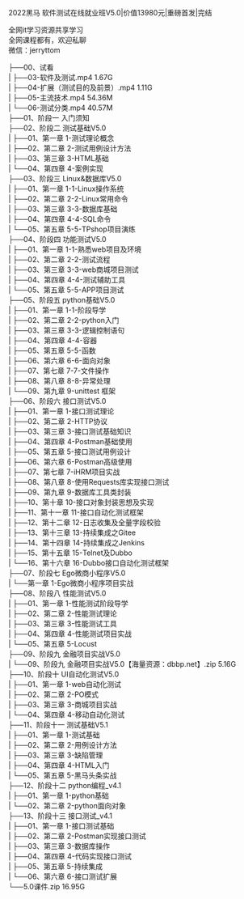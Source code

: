 2022黑马 软件测试在线就业班V5.0|价值13980元|重磅首发|完结

全网it学习资源共享学习<br>全网课程都有，欢迎私聊<br>微信：jerryttom<br>

├──00、试看<br> | ├──03-软件及测试.mp4 1.67G<br> | ├──04-扩展（测试目的及前景）.mp4 1.11G<br> | ├──05-主流技术.mp4 54.36M<br> | └──06-测试分类.mp4 40.57M<br> ├──01、阶段一 入门须知<br> ├──02、阶段二 测试基础V5.0<br> | ├──01、第一章 1-测试理论概念<br> | ├──02、第二章 2-测试用例设计方法<br> | ├──03、第三章 3-HTML基础<br> | └──04、第四章 4-案例实现<br> ├──03、阶段三 Linux&amp;数据库V5.0<br> | ├──01、第一章 1-1-Linux操作系统<br> | ├──02、第二章 2-2-Linux常用命令<br> | ├──03、第三章 3-3-数据库基础<br> | ├──04、第四章 4-4-SQL命令<br> | └──05、第五章 5-5-TPshop项目演练<br> ├──04、阶段四 功能测试V5.0<br> | ├──01、第一章 1-1-熟悉web项目及环境<br> | ├──02、第二章 2-2-测试流程<br> | ├──03、第三章 3-3-web商城项目测试<br> | ├──04、第四章 4-4-测试辅助工具<br> | └──05、第五章 5-5-APP项目测试<br> ├──05、阶段五 python基础V5.0<br> | ├──01、第一章 1-1-阶段导学<br> | ├──02、第二章 2-2-python入门<br> | ├──03、第三章 3-3-逻辑控制语句<br> | ├──04、第四章 4-4-容器<br> | ├──05、第五章 5-5-函数<br> | ├──06、第六章 6-6-面向对象<br> | ├──07、第七章 7-7-文件操作<br> | ├──08、第八章 8-8-异常处理<br> | └──09、第九章 9-unittest 框架<br> ├──06、阶段六 接口测试V5.0<br> | ├──01、第一章 1-接口测试理论<br> | ├──02、第二章 2-HTTP协议<br> | ├──03、第三章 3-接口测试基础知识<br> | ├──04、第四章 4-Postman基础使用<br> | ├──05、第五章 5-接口测试用例设计<br> | ├──06、第六章 6-Postman高级使用<br> | ├──07、第七章 7-iHRM项目实战<br> | ├──08、第八章 8-使用Requests库实现接口测试<br> | ├──09、第九章 9-数据库工具类封装<br> | ├──10、第十章 10-接口对象封装思想及实现<br> | ├──11、第十一章 11-接口自动化测试框架<br> | ├──12、第十二章 12-日志收集及全量字段校验<br> | ├──13、第十三章 13-持续集成之Gitee<br> | ├──14、第十四章 14-持续集成之Jenkins<br> | ├──15、第十五章 15-Telnet及Dubbo<br> | └──16、第十六章 16-Dubbo接口自动化测试框架<br> ├──07、阶段七 Ego微商小程序V5.0<br> | └──第一章 1-Ego微商小程序项目实战<br> ├──08、阶段八 性能测试V5.0<br> | ├──01、第一章 1-性能测试阶段导学<br> | ├──02、第二章 2-性能测试理论<br> | ├──03、第三章 3-性能测试工具<br> | ├──04、第四章 4-性能测试项目实战<br> | └──05、第五章 5-Locust<br> ├──09、阶段九 金融项目实战V5.0<br> | └──09、阶段九 金融项目实战V5.0【海量资源：dbbp.net】.zip 5.16G<br> ├──10、阶段十 UI自动化测试V5.0<br> | ├──01、第一章 1-web自动化测试<br> | ├──02、第二章 2-PO模式<br> | ├──03、第三章 3-商城项目实战<br> | └──04、第四章 4-移动自动化测试<br> ├──11、阶段十一 测试基础V5.1<br> | ├──01、第一章 1-测试基础<br> | ├──02、第二章 2-用例设计方法<br> | ├──03、第三章 3-缺陷管理<br> | ├──04、第四章 4-HTML入门<br> | └──05、第五章 5-黑马头条实战<br> ├──12、阶段十二 python编程_v4.1<br> | ├──01、第一章 1-python基础<br> | └──02、第二章 2-python面向对象<br> ├──13、阶段十三 接口测试_v4.1<br> | ├──01、第一章 1-接口测试基础<br> | ├──02、第二章 2-Postman实现接口测试<br> | ├──03、第三章 3-数据库操作<br> | ├──04、第四章 4-代码实现接口测试<br> | ├──05、第五章 5-持续集成<br> | └──06、第六章 6-接口测试扩展<br> └──5.0课件.zip 16.95G